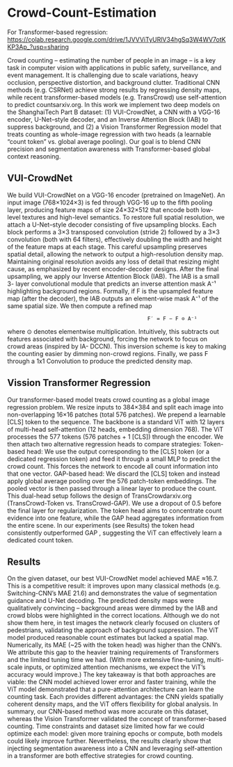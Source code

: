 # Crowd-Count-Estimation

For Transformer-based regression: https://colab.research.google.com/drive/1JVVViTyURlV34hgSq3W4WV7otKKP3Ap_?usp=sharing

Crowd counting – estimating the number of people in an image – is a key task in computer
vision with applications in public safety, surveillance, and event management. It is
challenging due to scale variations, heavy occlusion, perspective distortion, and background
clutter. Traditional CNN methods (e.g. CSRNet) achieve strong results by regressing density
maps, while recent transformer-based models (e.g. TransCrowd) use self-attention to predict
countsarxiv.org. In this work we implement two deep models on the ShanghaiTech Part B
dataset: (1) VUI-CrowdNet, a CNN with a VGG-16 encoder, U-Net–style decoder, and an
Inverse Attention Block (IAB) to suppress background, and (2) a Vision Transformer
Regression model that treats counting as whole-image regression with two heads (a learnable
“count token” vs. global average pooling). Our goal is to blend CNN precision and
segmentation awareness with Transformer-based global context reasoning.


## VUI-CrowdNet

We build VUI-CrowdNet on a VGG-16 encoder (pretrained on ImageNet). An
input image (768×1024×3) is fed through VGG-16 up to the fifth pooling layer, producing
feature maps of size 24×32×512 that encode both low-level textures and high-level semantics.
To restore full spatial resolution, we attach a U-Net–style decoder consisting of five
upsampling blocks. Each block performs a 3×3 transposed convolution (stride 2) followed by a
3×3 convolution (both with 64 filters), effectively doubling the width and height of the feature
maps at each stage. This careful upsampling preserves spatial detail, allowing the network to
output a high-resolution density map. Maintaining original resolution avoids any loss of detail
that resizing might cause, as emphasized by recent encoder-decoder designs.
After the final upsampling, we apply our Inverse Attention Block (IAB). The IAB is a small 3-
layer convolutional module that predicts an inverse attention mask A⁻¹ highlighting
background regions. Formally, if F is the upsampled feature map (after the decoder), the IAB
outputs an element-wise mask A⁻¹ of the same spatial size. We then compute a refined map

                                                 F′ = F − F ⊙ A⁻¹

where ⊙ denotes elementwise multiplication. Intuitively, this subtracts out features
associated with background, forcing the network to focus on crowd areas (inspired by IA-
DCCN). This inversion scheme is key to making the counting easier by dimming non-crowd
regions. Finally, we pass F through a 1x1 Convolution to produce the predicted density map.

## Vission Transformer Regression

Our transformer-based model treats crowd counting as a global image
regression problem. We resize inputs to 384×384 and split each image into non-overlapping
16×16 patches (total 576 patches). We prepend a learnable [CLS] token to the sequence. The
backbone is a standard ViT with 12 layers of multi-head self-attention (12 heads, embedding
dimension 768). The ViT processes the 577 tokens (576 patches + 1 [CLS]) through the encoder.
We then attach two alternative regression heads to compare strategies:
Token-based head: We use the output corresponding to the [CLS] token (or a dedicated
regression token) and feed it through a small MLP to predict the crowd count. This forces
the network to encode all count information into that one vector.
GAP-based head: We discard the [CLS] token and instead apply global average pooling
over the 576 patch-token embeddings. The pooled vector is then passed through a linear
layer to produce the count.
This dual-head setup follows the design of TransCrowdarxiv.org (TransCrowd-Token vs.
TransCrowd-GAP). We use a dropout of 0.5 before the final layer for regularization. The token
head aims to concentrate count evidence into one feature, while the GAP head aggregates
information from the entire scene. In our experiments (see Results) the token head
consistently outperformed GAP , suggesting the ViT can effectively learn a dedicated count
token.


## Results

On the given dataset, our best VUI-CrowdNet model achieved MAE ≈16.7. This is a competitive
result: it improves upon many classical methods (e.g. Switching-CNN’s MAE 21.6) and
demonstrates the value of segmentation guidance and U-Net decoding. The predicted
density maps were qualitatively convincing – background areas were dimmed by the IAB and
crowd blobs were highlighted in the correct locations. Although we do not show them here, in
test images the network clearly focused on clusters of pedestrians, validating the approach
of background suppression.
The ViT model produced reasonable count estimates but lacked a spatial map. Numerically,
its MAE (~25 with the token head) was higher than the CNN’s. We attribute this gap to the
heavier training requirements of Transformers and the limited tuning time we had. (With more
extensive fine-tuning, multi-scale inputs, or optimized attention mechanisms, we expect the
ViT’s accuracy would improve.)
The key takeaway is that both approaches are viable: the CNN model achieved lower error
and faster training, while the ViT model demonstrated that a pure-attention architecture can
learn the counting task. Each provides different advantages: the CNN yields spatially
coherent density maps, and the ViT offers flexibility for global analysis.
In summary, our CNN-based method was more accurate on this dataset, whereas the Vision
Transformer validated the concept of transformer-based counting. Time constraints and
dataset size limited how far we could optimize each model: given more training epochs or
compute, both models could likely improve further. Nevertheless, the results clearly show
that injecting segmentation awareness into a CNN and leveraging self-attention in a
transformer are both effective strategies for crowd counting.
